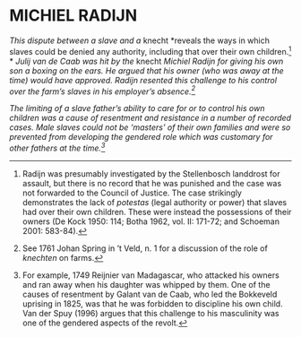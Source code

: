 # MICHIEL RADIJN

*This dispute between a slave and a* knecht *reveals the ways in which slaves could be denied any authority, including that over their own children.[^1] * *Julij van de Caab was hit by the* knecht *Michiel Radijn for giving his own son a boxing on the ears. He argued that his owner (who was away at the time) would have approved. Radijn resented this challenge to his control over the farm’s slaves in his employer’s absence.[^2]*

*The limiting of a slave father’s ability to care for or to control his own children was a cause of resentment and resistance in a number of recorded cases. Male slaves could not be ‘masters’ of their own families and were so prevented from developing the gendered role which was customary for other fathers at the time.[^3]*

[^1]: Radijn was presumably investigated by the Stellenbosch landdrost for assault, but there is no record that he was punished and the case was not forwarded to the Council of Justice. The case strikingly demonstrates the lack of *potestas* (legal authority or power) that slaves had over their own children. These were instead the possessions of their owners (De Kock 1950: 114; Botha 1962, vol. II: 171-72; and Schoeman 2001: 583-84).

[^2]: See 1761 Johan Spring in ’t Veld, n. 1 for a discussion of the role of *knechten* on farms.

[^3]: For example, 1749 Reijnier van Madagascar, who attacked his owners and ran away when his daughter was whipped by them. One of the causes of resentment by Galant van de Caab, who led the Bokkeveld uprising in 1825, was that he was forbidden to discipline his own child. Van der Spuy (1996) argues that this challenge to his masculinity was one of the gendered aspects of the revolt.